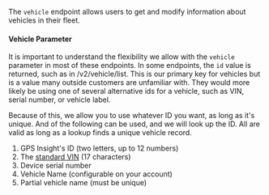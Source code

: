 The `vehicle` endpoint allows users to get and modify information about 
vehicles in their fleet.

#### Vehicle Parameter

It is important to understand the flexibility we allow with the `vehicle` 
parameter in most of these endpoints. In some endpoints, the `id` value is 
returned, such as in /v2/vehicle/list. This is our primary key for vehicles
but is a value many outside customers are unfamiliar with. They would more 
likely be using one of several alternative ids for a vehicle, such as VIN, 
serial number, or vehicle label. 

Because of this, we allow you to use whatever ID you want, as long as it's 
unique.  And of the following can be used, and we will look up the ID. All 
are valid as long as a lookup finds a unique vehicle record.

1.   GPS Insight's ID (two letters, up to 12 numbers)
1.   The [standard VIN](https://en.wikipedia.org/wiki/Vehicle_identification_number) (17 characters)
1.   Device serial number
1.   Vehicle Name (configurable on your account)
1.   Partial vehicle name (must be unique) 
